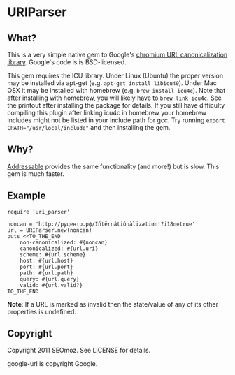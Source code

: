 # URIParser

## What?

This is a very simple native gem to Google's
[chromium URL canonicalization library](http://code.google.com/p/google-url/).
Google's code is is BSD-licensed.

This gem requires the ICU library. Under Linux (Ubuntu) the proper
version may be installed via apt-get (e.g. `apt-get install libicu40`).
Under Mac OSX it may be installed with homebrew (e.g. `brew install icu4c`).  Note that after installing with homebrew, you will likely have to `brew link icu4c`. See the printout after installing the package for details. If you still have difficulty compiling this plugin after linking icu4c in homebrew your homebrew includes might not be listed in your include path for gcc. Try running `export CPATH="/usr/local/include"` and then installing the gem.

## Why?

[Addressable](http://addressable.rubyforge.org/) provides the same
functionality (and more!) but is slow.  This gem is much faster.

## Example

    require 'uri_parser'

    noncan = 'http://руцентр.рф/Iñtërnâtiônàlizætiøn!?i18n=true'
    url = URIParser.new(noncan)
    puts <<TO_THE_END
        non-canonicalized: #{noncan}
        canonicalized: #{url.uri}
        scheme: #{url.scheme}
        host: #{url.host}
        port: #{url.port}
        path: #{url.path}
        query: #{url.query}
        valid: #{url.valid?}
    TO_THE_END

__Note__: If a URL is marked as invalid then the state/value of any of its other properties is undefined.

## Copyright

Copyright 2011 SEOmoz.  See LICENSE for details.

google-url is copyright Google.

